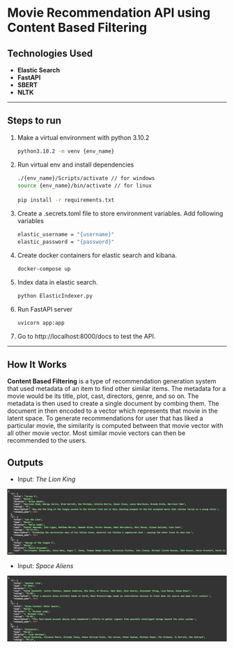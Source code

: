# Movie Recommendation API using Content Based Filtering



## Technologies Used
- **Elastic Search**
- **FastAPI**
- **SBERT**
- **NLTK**

---

## Steps to run
1. Make a virtual environment with python 3.10.2
    ```bash
    python3.10.2 -m venv {env_name}
    ```

2. Run virtual env and install dependencies
    ```bash
    ./{env_name}/Scripts/activate // for windows
    source {env_name}/bin/activate // for linux

    pip install -r requirements.txt
    ```

3. Create a .secrets.toml file to store environment variables. Add following variables 
    ```bash
    elastic_username = "{username}"
    elastic_password = "{password}"
    ```

4. Create docker containers for elastic search and kibana.
    ```bash
    docker-compose up
    ```

5. Index data in elastic search. 
    ```bash
    python ElasticIndexer.py
    ```

6. Run FastAPI server
    ```bash
    uvicorn app:app
    ```

7. Go to http://localhost:8000/docs to test the API.



---

## How It Works


**Content Based Filtering** is a type of recommendation generation system that used metadata of an item to find other similar items. The metadata for a movie would be its title, plot, cast, directors, genre, and so on. The metadata is then used to create a single document by combing them. The document in then encoded to a vector which represents that movie in the latent space. To generate recommendations for user that has liked a particular movie, the similarity is computed between that movie vector with all other movie vector. Most similar movie vectors can then be recommended to the users.

## Outputs

- Input: *The Lion King*

![The Lion King](/Screenshots/the_lion_king.png)

- Input: *Space Aliens*

![Space Aliens](/Screenshots/space_aliens.png)

